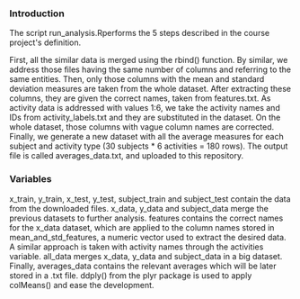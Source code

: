 ### Introduction

The script run_analysis.Rperforms the 5 steps described in the course project's definition.

First, all the similar data is merged using the rbind() function. By similar, we address those files having the same number of columns and referring to the same entities.
Then, only those columns with the mean and standard deviation measures are taken from the whole dataset. After extracting these columns, they are given the correct names, taken from features.txt.
As activity data is addressed with values 1:6, we take the activity names and IDs from activity_labels.txt and they are substituted in the dataset.
On the whole dataset, those columns with vague column names are corrected.
Finally, we generate a new dataset with all the average measures for each subject and activity type (30 subjects * 6 activities = 180 rows). The output file is called averages_data.txt, and uploaded to this repository.

### Variables

x_train, y_train, x_test, y_test, subject_train and subject_test contain the data from the downloaded files.
x_data, y_data and subject_data merge the previous datasets to further analysis.
features contains the correct names for the x_data dataset, which are applied to the column names stored in mean_and_std_features, a numeric vector used to extract the desired data.
A similar approach is taken with activity names through the activities variable.
all_data merges x_data, y_data and subject_data in a big dataset.
Finally, averages_data contains the relevant averages which will be later stored in a .txt file. ddply() from the plyr package is used to apply colMeans() and ease the development.

